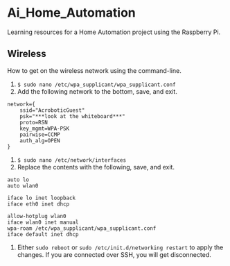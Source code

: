 # Ai_Home_Automation
Learning resources for a Home Automation project using the Raspberry Pi.

## Wireless

How to get on the wireless network using the command-line.

1. `$ sudo nano /etc/wpa_supplicant/wpa_supplicant.conf`
1. Add the following network to the bottom, save, and exit.
````
network={
	ssid="AcroboticGuest"
	psk="***look at the whiteboard***"
	proto=RSN
	key_mgmt=WPA-PSK
	pairwise=CCMP
	auth_alg=OPEN
}
````
1. `$ sudo nano /etc/network/interfaces`
1. Replace the contents with the following, save, and exit.
````
auto lo
auto wlan0

iface lo inet loopback
iface eth0 inet dhcp

allow-hotplug wlan0
iface wlan0 inet manual
wpa-roam /etc/wpa_supplicant/wpa_supplicant.conf
iface default inet dhcp
````
1. Either `sudo reboot` or `sudo /etc/init.d/networking restart` to apply the changes. If you are connected over SSH, you will get disconnected.
